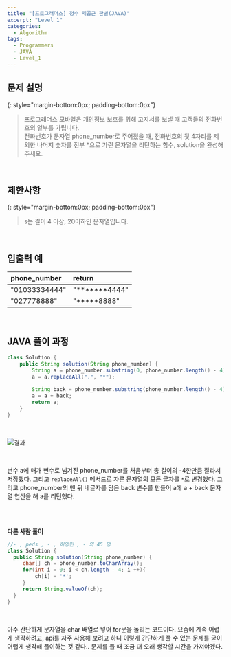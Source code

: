 ```yaml
---
title: "[프로그래머스] 정수 제곱근 판별(JAVA)"
excerpt: "Level 1"
categories: 
  - Algorithm
tags: 
  - Programmers
  - JAVA
  - Level_1
---
```


## 문제 설명
{: style="margin-bottom:0px; padding-bottom:0px"}

> 프로그래머스 모바일은 개인정보 보호를 위해 고지서를 보낼 때 고객들의 전화번호의 일부를 가립니다.<br>
전화번호가 문자열 phone_number로 주어졌을 때, 전화번호의 뒷 4자리를 제외한 나머지 숫자를 전부 *으로 가린 문자열을 리턴하는 함수, solution을 완성해주세요.
<br>

## 제한사항
{: style="margin-bottom:0px; padding-bottom:0px"}
> s는 길이 4 이상, 20이하인 문자열입니다.
<br>

## 입출력 예

|phone_number|return|
|:------|:------|
|"01033334444"|"*******4444"|
|"027778888"|"*****8888"|

<br>

## JAVA 풀이 과정

```java
class Solution {
    public String solution(String phone_number) {
        String a = phone_number.substring(0, phone_number.length() - 4);
        a = a.replaceAll(".", "*");
        
        String back = phone_number.substring(phone_number.length() - 4);
        a = a + back;
        return a;
    }
}
```

<br>

![결과](https://user-images.githubusercontent.com/70805241/117104497-32edd580-adb7-11eb-9c90-38c098f3e1f9.png)


<br>

변수 a에 매개 변수로 넘겨진 phone_number를 처음부터 총 길이의 -4한만큼 잘라서 저장했다. 그리고 `replaceAll()` 메서드로 자른 문자열의 모든 글자를 `*`로 변경했다. 그리고 phone_number의 맨 뒤 네글자를 담은 back 변수를 만들어 a에 a + back 문자열 연산을 해 a를 리턴했다.

<br><br>


**다른 사람 풀이** <br>

```java
//- , peds , - , 허영민 , - 외 45 명
class Solution {
  public String solution(String phone_number) {
     char[] ch = phone_number.toCharArray();
     for(int i = 0; i < ch.length - 4; i ++){
         ch[i] = '*';
     }
     return String.valueOf(ch);
  }
}
```

<br>

아주 간단하게 문자열을 char 배열로 넣어 for문을 돌리는 코드이다. 요즘에 계속 어렵게 생각하려고, api를 자주 사용해 보려고 하니 이렇게 간단하게 풀 수 있는 문제를 굳이 어렵게 생각해 풀이하는 것 같다.. 문제를 풀 때 조금 더 오래 생각할 시간을 가져야겠다.
